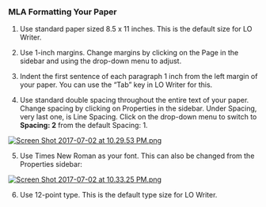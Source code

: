 ### MLA Formatting Your Paper

1. Use standard paper sized 8.5 x 11 inches. This is the default size for LO Writer.

2. Use 1-inch margins. Change margins by clicking on the Page in the sidebar and using the drop-down menu to adjust.

3. Indent the first sentence of each paragraph 1 inch from the left margin of your paper. You can use the “Tab” key in LO Writer for this.

4. Use standard double spacing throughout the entire text of your paper. Change spacing by clicking on Properties in the sidebar. Under Spacing, very last one, is Line Spacing. Click on the drop-down menu to switch to **Spacing: 2** from the default Spacing: 1.

[![Screen Shot 2017-07-02 at 10.29.53 PM.png](https://s19.postimg.org/4dr9cqn5v/Screen_Shot_2017-07-02_at_10.29.53_PM.png)](https://postimg.org/image/fdcgocdkv/)

5. Use Times New Roman as your font. This can also be changed from the Properties sidebar:

[![Screen Shot 2017-07-02 at 10.33.25 PM.png](https://s19.postimg.org/nwvum3lxf/Screen_Shot_2017-07-02_at_10.33.25_PM.png)](https://postimg.org/image/w2dwk9a67/)

6. Use 12-point type. This is the default type size for LO Writer.

